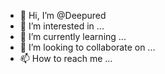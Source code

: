 - 👋 Hi, I’m @Deepured
- 👀 I’m interested in ...
- 🌱 I’m currently learning ...
- 💞️ I’m looking to collaborate on ...
- 📫 How to reach me ...

<!---
Deepured/Deepured is a ✨ special ✨ repository because its `README.md` (this file) appears on your GitHub profile.
You can click the Preview link to take a look at your changes.
--->
